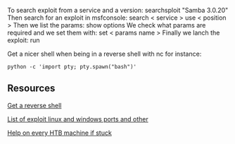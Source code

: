 To search exploit from a service and a version:
searchsploit "Samba 3.0.20"
Then search for an exploit in msfconsole:
search < service >
use < position >
Then we list the params:
show options
We check what params are required and we set them with:
set < params name >
Finally we lanch the exploit:
run

Get a nicer shell when being in a reverse shell with nc for instance:
```
python -c 'import pty; pty.spawn("bash")'
```

## Resources

[Get a reverse shell](https://github.com/swisskyrepo/PayloadsAllTheThings/blob/master/Methodology%20and%20Resources/Reverse%20Shell%20Cheatsheet.md)

[List of exploit linux and windows ports and other](https://github.com/rapid7/metasploit-framework/blob/master//modules/exploits/unix/ftp/vsftpd_234_backdoor.rb)

[Help on every HTB machine if stuck](https://0xdf.gitlab.io/2020/04/07/htb-lame.html#beyond-root---vsftpd)